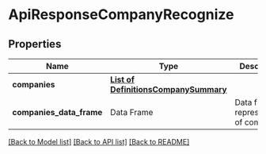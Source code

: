 # ApiResponseCompanyRecognize

[//]: # (CLASS:IntrinioSDK::ApiResponseCompanyRecognize)

[//]: # (KIND:object)

## Properties

[//]: # (START_DEFINITION)

Name | Type | Description
------------ | ------------- | -------------
**companies** | [**List of DefinitionsCompanySummary**]($/definitions/CompanySummary.md) |  &nbsp;
**companies_data_frame** | Data Frame | Data frame representation of companies

[//]: # (END_DEFINITION)


[//]: # (CONTAINED_CLASS:IntrinioSDK::$/definitions/CompanySummary)


[[Back to Model list]](../README.md#documentation-for-models) [[Back to API list]](../README.md#documentation-for-api-endpoints) [[Back to README]](../README.md)



